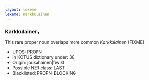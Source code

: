 ```yaml
---
layout: lexeme
lexeme: Karkkulainen
---
```


###  Karkkulainen₁

This rare proper noun overlaps more common *Karkkulainen* (FIXME)
* UPOS:  PROPN
* in KOTUS dictionary under:  38
* Origin:  joukahainen|fiwikt
* Possible NER class:  LAST
* Blacklisted:  PROPN-BLOCKING

